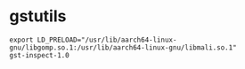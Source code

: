 # gstutils


```
export LD_PRELOAD="/usr/lib/aarch64-linux-gnu/libgomp.so.1:/usr/lib/aarch64-linux-gnu/libmali.so.1"
gst-inspect-1.0
```
